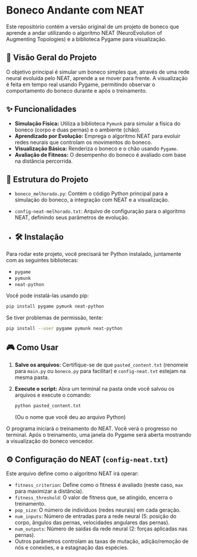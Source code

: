 # Boneco Andante com NEAT

Este repositório contém a versão original de um projeto de boneco que aprende a andar utilizando o algoritmo NEAT (NeuroEvolution of Augmenting Topologies) e a biblioteca Pygame para visualização.

## 🚀 Visão Geral do Projeto

O objetivo principal é simular um boneco simples que, através de uma rede neural evoluída pelo NEAT, aprende a se mover para frente. A visualização é feita em tempo real usando Pygame, permitindo observar o comportamento do boneco durante e após o treinamento.

## ✨ Funcionalidades

-   **Simulação Física:** Utiliza a biblioteca `Pymunk` para simular a física do boneco (corpo e duas pernas) e o ambiente (chão).
-   **Aprendizado por Evolução:** Emprega o algoritmo NEAT para evoluir redes neurais que controlam os movimentos do boneco.
-   **Visualização Básica:** Renderiza o boneco e o chão usando `Pygame`.
-   **Avaliação de Fitness:** O desempenho do boneco é avaliado com base na distância percorrida.

## 📁 Estrutura do Projeto

-   `boneco_melhorado.py`: Contém o código Python principal para a simulação do boneco, a integração com NEAT e a visualização.
-   `config-neat-melhorado.txt`: Arquivo de configuração para o algoritmo NEAT, definindo seus parâmetros de evolução.

-   ## 🛠️ Instalação

Para rodar este projeto, você precisará ter Python instalado, juntamente com as seguintes bibliotecas:

-   `pygame`
-   `pymunk`
-   `neat-python`

Você pode instalá-las usando pip:

```bash
pip install pygame pymunk neat-python
```

Se tiver problemas de permissão, tente:

```bash
pip install --user pygame pymunk neat-python
```

## 🎮 Como Usar

1.  **Salve os arquivos:** Certifique-se de que `pasted_content.txt` (renomeie para `main.py` ou `boneco.py` para facilitar) e `config-neat.txt` estejam na mesma pasta.
2.  **Execute o script:** Abra um terminal na pasta onde você salvou os arquivos e execute o comando:

    ```bash
    python pasted_content.txt
    ```
    (Ou o nome que você deu ao arquivo Python)

O programa iniciará o treinamento do NEAT. Você verá o progresso no terminal. Após o treinamento, uma janela do Pygame será aberta mostrando a visualização do boneco vencedor.

## ⚙️ Configuração do NEAT (`config-neat.txt`)

Este arquivo define como o algoritmo NEAT irá operar:

-   `fitness_criterion`: Define como o fitness é avaliado (neste caso, `max` para maximizar a distância).
-   `fitness_threshold`: O valor de fitness que, se atingido, encerra o treinamento.
-   `pop_size`: O número de indivíduos (redes neurais) em cada geração.
-   `num_inputs`: Número de entradas para a rede neural (5: posição do corpo, ângulos das pernas, velocidades angulares das pernas).
-   `num_outputs`: Número de saídas da rede neural (2: forças aplicadas nas pernas).
-   Outros parâmetros controlam as taxas de mutação, adição/remoção de nós e conexões, e a estagnação das espécies.
